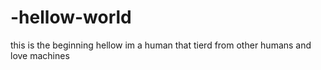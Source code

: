 # -hellow-world
this is the beginning
hellow im a human that tierd from other humans and love machines
